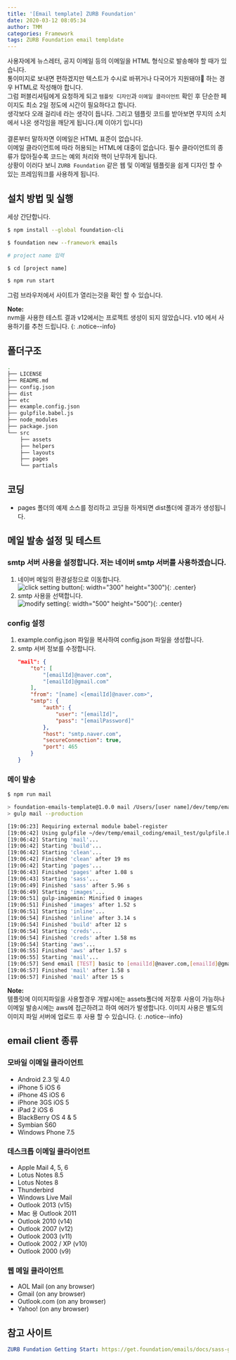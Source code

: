 ```yaml
---
title: '[Email template] ZURB Foundation'
date: 2020-03-12 08:05:34
author: TMM
categories: Framework
tags: ZURB Foundation email templdate
---
```


사용자에게 뉴스레터, 공지 이메일 등의 이메일을 HTML 형식으로 발송해야 할 때가 있습니다.<br />
통이미지로 보내면 편하겠지만 텍스트가 수시로 바뀌거나 다국어가 지원돼야 하는 경우 HTML로 작성해야 합니다.<br />
그럼 퍼블리셔팀에게 요청하게 되고 `템플릿 디자인`과 `이메일 클라이언트` 확인 후 단순한 페이지도 최소 2일 정도에 시간이 필요하다고 합니다.<br />
생각보다 오래 걸리네 라는 생각이 듭니다. 그리고 템플릿 코드를 받아보면 무지의 소치에서 나온 생각임을 깨닫게 됩니다.(제 이야기 입니다)<br />
<br />
결론부터 말하자면 이메일은 HTML 표준이 없습니다.<br />
이메일 클라이언트에 따라 허용되는 HTML에 대중이 없습니다. 필수 클라이언트의 종류가 많아질수록 코드는 예외 처리와 핵이 난무하게 됩니다.<br />
상황이 이러다 보니 `ZURB Foundation` 같은 웹 및 이메일 템플릿을 쉽게 디자인 할 수 있는 프레임워크를 사용하게 됩니다.<br />

## 설치 방법 및 실행

세상 간단합니다.

```bash
$ npm install --global foundation-cli

$ foundation new --framework emails

# project name 입력

$ cd [project name]

$ npm run start
```

그럼 브라우저에서 사이트가 열리는것을 확인 할 수 있습니다.

**Note:**<br />
nvm을 사용한 테스트 결과 v12에서는 프로젝트 생성이 되지 않았습니다. v10 에서 사용하기를 추천 드립니다.
{: .notice--info}

## 폴더구조

```bash
.
├── LICENSE
├── README.md
├── config.json
├── dist
├── etc
├── example.config.json
├── gulpfile.babel.js
├── node_modules
├── package.json
└── src
    ├── assets
    ├── helpers
    ├── layouts
    ├── pages
    └── partials
```

## 코딩

- pages 폴더의 예제 소스를 정리하고 코딩을 하게되면 dist폴더에 결과가 생성됩니다.

## 메일 발송 설정 및 테스트

### smtp 서버 사용을 설정합니다. 저는 네이버 smtp 서버를 사용하겠습니다.

1. 네이버 메일의 환경설정으로 이동합니다.<br />
   ![click setting button](https://whitexozu.github.io/assets/images/framework-email-template-zurbfoundation_1.PNG){: width="300" height="300"){: .center}
1. smtp 사용을 선택합니다.<br />
   ![modify setting](https://whitexozu.github.io/assets/images/framework-email-template-zurbfoundation_2.PNG){: width="500" height="500"){: .center}

### config 설정

1. example.config.json 파일을 복사하여 config.json 파일을 생성합니다.
2. smtp 서버 정보를 수정합니다.
   ```json
   "mail": {
       "to": [
           "[emailId]@naver.com",
           "[emailId]@gmail.com"
       ],
       "from": "[name] <[emailId]@naver.com>",
       "smtp": {
           "auth": {
               "user": "[emailId]",
               "pass": "[emailPassword]"
           },
           "host": "smtp.naver.com",
           "secureConnection": true,
           "port": 465
       }
   }
   ```

### 메이 발송

```bash
$ npm run mail

> foundation-emails-template@1.0.0 mail /Users/[user name]/dev/temp/email_test
> gulp mail --production

[19:06:23] Requiring external module babel-register
[19:06:42] Using gulpfile ~/dev/temp/email_coding/email_test/gulpfile.babel.js
[19:06:42] Starting 'mail'...
[19:06:42] Starting 'build'...
[19:06:42] Starting 'clean'...
[19:06:42] Finished 'clean' after 19 ms
[19:06:42] Starting 'pages'...
[19:06:43] Finished 'pages' after 1.08 s
[19:06:43] Starting 'sass'...
[19:06:49] Finished 'sass' after 5.96 s
[19:06:49] Starting 'images'...
[19:06:51] gulp-imagemin: Minified 0 images
[19:06:51] Finished 'images' after 1.52 s
[19:06:51] Starting 'inline'...
[19:06:54] Finished 'inline' after 3.14 s
[19:06:54] Finished 'build' after 12 s
[19:06:54] Starting 'creds'...
[19:06:54] Finished 'creds' after 1.58 ms
[19:06:54] Starting 'aws'...
[19:06:55] Finished 'aws' after 1.57 s
[19:06:55] Starting 'mail'...
[19:06:57] Send email [TEST] basic to [emailId]@naver.com,[emailId]@gmail.com
[19:06:57] Finished 'mail' after 1.58 s
[19:06:57] Finished 'mail' after 15 s
```

**Note:**<br />
템플릿에 이미지파일을 사용할경우 개발시에는 assets폴더에 저장후 사용이 가능하나 이메일 발송시에는 aws에 접근하려고 하여 에러가 발생합니다.
이미지 사용은 별도의 이미지 파일 서버에 업로드 후 사용 할 수 있습니다.
{: .notice--info}

## email client 종류

### 모바일 이메일 클라이언트

- Android 2.3 및 4.0
- iPhone 5 iOS 6
- iPhone 4S iOS 6
- iPhone 3GS iOS 5
- iPad 2 iOS 6
- BlackBerry OS 4 & 5
- Symbian S60
- Windows Phone 7.5

### 데스크톱 이메일 클라이언트

- Apple Mail 4, 5, 6
- Lotus Notes 8.5
- Lotus Notes 8
- Thunderbird
- Windows Live Mail
- Outlook 2013 (v15)
- Mac 용 Outlook 2011
- Outlook 2010 (v14)
- Outlook 2007 (v12)
- Outlook 2003 (v11)
- Outlook 2002 / XP (v10)
- Outlook 2000 (v9)

### 웹 메일 클라이언트

- AOL Mail (on any browser)
- Gmail (on any browser)
- Outlook.com (on any browser)
- Yahoo! (on any browser)

## 참고 사이트

```yaml
ZURB Fundation Getting Start: https://get.foundation/emails/docs/sass-guide.html
```

```toc

```
